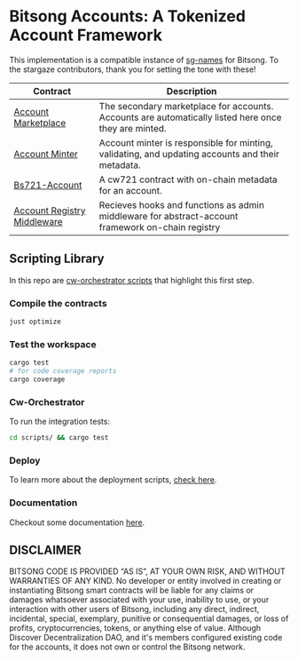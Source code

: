 # Bitsong Accounts: A Tokenized Account Framework

This implementation is a compatible instance of [sg-names](https://github.com/public-awesome/names) for Bitsong. To the stargaze contributors, thank you for setting the tone with these!
<!-- ##  [API Docs](./API.md) -->

| Contract | Description |
| --- | --- |
| [Account Marketplace](./contracts/bs721-account-marketplace/README.md) | The secondary marketplace for accounts. Accounts are automatically listed here once they are minted. |
| [Account Minter](./contracts/bs721-account-minter/README.md) | Account minter is responsible for minting, validating, and updating accounts and their metadata. |
| [Bs721-Account](./contracts/bs721-account/README.md) | A cw721 contract with on-chain metadata for an account. |
| [Account Registry Middleware](./contracts/account-registry-middleware/README.md) | Recieves hooks and functions as admin middleware for abstract-account framework on-chain registry |
<!-- 
## Smart Accounts

| Contract | Description |
| --- | --- |
| [btsg-ed25519](./contracts/smart-accounts/btsg-ed25519/README.md) |   |
| [btsg-eth](./contracts/smart-accounts/btsg-eth/README.md) |  |
| [btsg-irl](./contracts/smart-accounts/btsg-irl/README.md) |   |
| [btsg-passkey](./contracts/smart-accounts/btsg-passkey/README.md) |   |
| [btsg-wavs](./contracts/smart-accounts/btsg-wavs/README.md) |   |
| [btsg-zktls](./contracts/smart-accounts/btsg-zktls/README.md) |   | -->

## Scripting Library

In this repo are [cw-orchestrator scripts](../../scripts/src/bin/manual_deploy.rs) that highlight this first step.

### Compile the contracts

```sh
just optimize
```

### Test the workspace

```sh
cargo test
# for code coverage reports
cargo coverage
```

### Cw-Orchestrator

To run the integration tests:

```sh
cd scripts/ && cargo test
```

### Deploy

To learn more about the deployment scripts, [check here](./scripts/README).

### Documentation

Checkout some documentation [here](./docs/00_disclaimer).

## DISCLAIMER

BITSONG CODE IS PROVIDED “AS IS”, AT YOUR OWN RISK, AND WITHOUT WARRANTIES OF ANY KIND. No developer or entity involved in creating or instantiating Bitsong smart contracts will be liable for any claims or damages whatsoever associated with your use, inability to use, or your interaction with other users of Bitsong, including any direct, indirect, incidental, special, exemplary, punitive or consequential damages, or loss of profits, cryptocurrencies, tokens, or anything else of value. Although Discover Decentralization DAO, and it's members configured existing code for the accounts, it does not own or control the Bitsong network.
